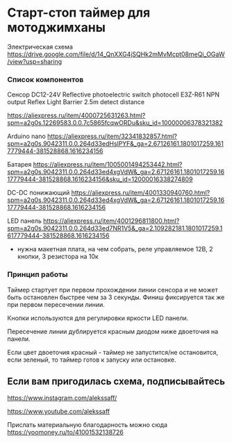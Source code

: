 # Старт-стоп таймер для мотоджимханы

Электрическая схема
https://drive.google.com/file/d/14_QnXXG4jSQHk2mMvMcpt08meQi_OGaW/view?usp=sharing

### Список компонентов

Сенсор DC12-24V Reflective photoelectric switch photocell E3Z-R61 NPN output Reflex Light Barrier 2.5m detect distance

https://aliexpress.ru/item/4000725631263.html?spm=a2g0s.12269583.0.0.7c5865fcqwORDu&sku_id=10000006378321382

Arduino nano https://aliexpress.ru/item/32341832857.html?spm=a2g0s.9042311.0.0.264d33edHslPYF&_ga=2.67126161.1801017259.1617779444-381528868.1616234156

Батарея https://aliexpress.ru/item/1005001494253442.html?spm=a2g0s.9042311.0.0.264d33ed4xgVdW&_ga=2.67126161.1801017259.1617779444-381528868.1616234156&sku_id=12000016338274809

DC-DC понижающий https://aliexpress.ru/item/4001330940760.html?spm=a2g0s.9042311.0.0.264d33ed4xgVdW&_ga=2.67126161.1801017259.1617779444-381528868.1616234156

LED панель https://aliexpress.ru/item/4001296811800.html?spm=a2g0s.9042311.0.0.264d33ed7NR1V5&_ga=2.109282181.1801017259.1617779444-381528868.1616234156

+ нужна макетная плата, на чем собрать, реле управляемое 12В, 2 кнопки, 3 резистора на 10к

### Принцип работы

Таймер стартует при первом прохождении линии сенсора и не может быть остановлен быстрее чем за 3 секунды. Финиш фиксируется так же при первом пересечении линии.

Кнопки используются для регулировки яркости LED панели. 

Пересечение линии дублируется красным диодом ниже двоеточия на панели. 

Если цвет двоеточия красный - таймер не запустится/не остановится, если зеленый, то таймер готов к запуску или остановке.

## Если вам пригодилась схема, подписывайтесь
https://www.instagram.com/alekssaff/

https://www.youtube.com/alekssaff

Прислать материальную благодарность можно сюда https://yoomoney.ru/to/41001532138726
